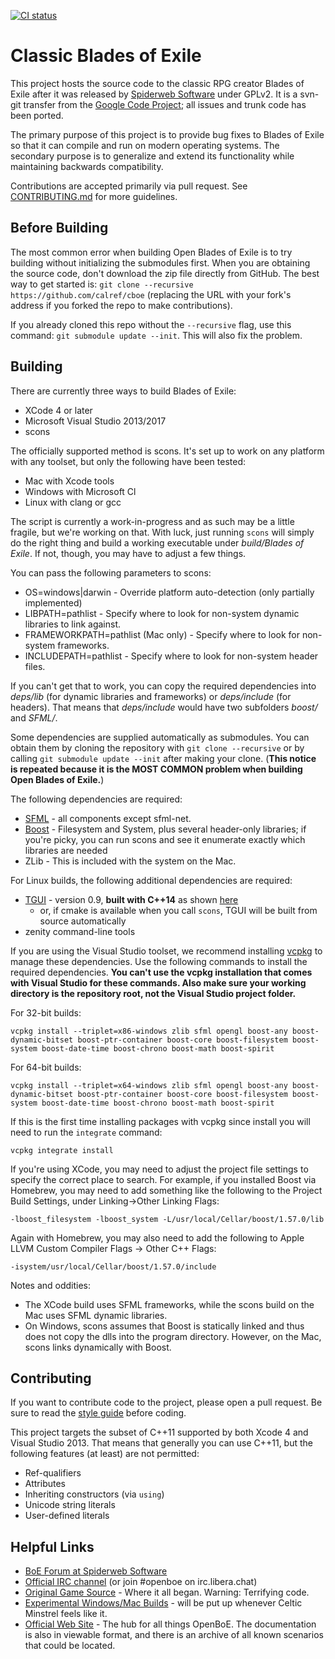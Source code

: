 [![CI status](https://github.com/calref/cboe/actions/workflows/ci.yml/badge.svg)](https://github.com/calref/cboe/actions/workflows/ci.yml)

Classic Blades of Exile
=======================

This project hosts the source code to the classic RPG creator Blades of
Exile after it was released
by [Spiderweb Software](http://www.spiderwebsoftware.com/) under GPLv2.
It is a svn-git transfer from the
[Google Code Project](http://code.google.com/p/openexile/); all issues
and trunk code has been ported.

The primary purpose of this project is to provide bug fixes to Blades of
Exile
so that it can compile and run on modern operating systems. The
secondary purpose is
to generalize and extend its functionality while maintaining backwards
compatibility.

Contributions are accepted primarily via pull request. See
[CONTRIBUTING.md](./CONTRIBUTING.md) for more guidelines.

Before Building
---------------

The most common error when building Open Blades of Exile is to try
building without initializing the submodules first. When you are obtaining
the source code, don't download the zip file directly from GitHub. The best way
to get started is: `git clone --recursive https://github.com/calref/cboe`
(replacing the URL with your fork's address if you forked the repo to make
contributions).

If you already cloned this repo without the `--recursive` flag, use this command:
`git submodule update --init`. This will also fix the problem.

Building
--------

There are currently three ways to build Blades of Exile:

- XCode 4 or later
- Microsoft Visual Studio 2013/2017
- scons

The officially supported method is scons. It's set up to work on any platform
with any toolset, but only the following have been tested:

- Mac with Xcode tools
- Windows with Microsoft Cl
- Linux with clang or gcc

The script is currently a work-in-progress and
as such may be a little fragile, but we're working on that.
With luck, just running `scons` will simply do the right thing and
build a working executable under _build/Blades of Exile_.
If not, though, you may have to adjust a few things.

You can pass the following parameters to scons:

- OS=windows|darwin - Override platform auto-detection (only partially implemented)
- LIBPATH=pathlist - Specify where to look for non-system dynamic libraries to link
  against.
- FRAMEWORKPATH=pathlist (Mac only) - Specify where to look for non-system frameworks.
- INCLUDEPATH=pathlist - Specify where to look for non-system header files.

If you can't get that to work, you can copy the required dependencies into _deps/lib_ (for
dynamic libraries and frameworks) or _deps/include_ (for headers). That means that
_deps/include_ would have two subfolders _boost/_ and _SFML/_.

Some dependencies are supplied automatically as submodules. You can obtain them by cloning
the repository with `git clone --recursive` or by calling `git submodule update --init`
after making your clone. (**This notice is repeated because it is the MOST COMMON problem
when building Open Blades of Exile.**)

The following dependencies are required:

- [SFML](http://www.sfml-dev.org/) - all components except sfml-net.
- [Boost](http://www.boost.org/) - Filesystem and System, plus several header-only
  libraries; if you're picky, you can run scons and see it enumerate exactly which
  libraries are needed
- ZLib - This is included with the system on the Mac.

For Linux builds, the following additional dependencies are required:
- [TGUI](https://tgui.eu/) - version 0.9, **built with C++14** as shown [here](./.github/workflows/scripts/linux/install-tgui.sh)
  - or, if cmake is available when you call `scons`, TGUI will be built from source automatically
- zenity command-line tools

If you are using the Visual Studio toolset, we recommend installing
[vcpkg](https://github.com/Microsoft/vcpkg) to manage these dependencies.
Use the following commands to install the required dependencies.
**You can't use the vcpkg installation that comes with Visual Studio for
these commands. Also make sure your working directory is the repository
root, not the Visual Studio project folder.**

For 32-bit builds:

    vcpkg install --triplet=x86-windows zlib sfml opengl boost-any boost-dynamic-bitset boost-ptr-container boost-core boost-filesystem boost-system boost-date-time boost-chrono boost-math boost-spirit

For 64-bit builds:

    vcpkg install --triplet=x64-windows zlib sfml opengl boost-any boost-dynamic-bitset boost-ptr-container boost-core boost-filesystem boost-system boost-date-time boost-chrono boost-math boost-spirit

If this is the first time installing packages with vcpkg since install you will need to run the `integrate` command:

    vcpkg integrate install

If you're using XCode, you may need to adjust the project file settings to specify the
correct place to search. For example, if you installed Boost via Homebrew, you may need to
add something like the following to the Project Build Settings, under Linking->Other
Linking Flags:

    -lboost_filesystem -lboost_system -L/usr/local/Cellar/boost/1.57.0/lib

Again with Homebrew, you may also need to add the following to Apple LLVM Custom
Compiler Flags -> Other C++ Flags:

    -isystem/usr/local/Cellar/boost/1.57.0/include

Notes and oddities:

- The XCode build uses SFML frameworks, while the scons build on the Mac uses
  SFML dynamic libraries.
- On Windows, scons assumes that Boost is statically linked and thus does not copy
  the dlls into the program directory. However, on the Mac, scons links dynamically with
  Boost.

Contributing
------------

If you want to contribute code to the project, please open a pull request.
Be sure to read the [style guide](StyleGuide.md) before coding.

This project targets the subset of C++11 supported by both Xcode 4 and Visual Studio 2013.
That means that generally you can use C++11, but the following features (at least) are not permitted:

* Ref-qualifiers
* Attributes
* Inheriting constructors (via `using`)
* Unicode string literals
* User-defined literals

Helpful Links
-------------
* [BoE Forum at Spiderweb Software](http://spiderwebforums.ipbhost.com/index.php?/forum/12-blades-of-exile/)
* [Official IRC channel](https://web.libera.chat/#openboe) (or join
#openboe on irc.libera.chat)
* [Original Game Source](http://www.spiderwebsoftware.com/blades/opensource.html) - Where
  it all began. Warning: Terrifying code.
* [Experimental Windows/Mac Builds](http://pentalithia.ca/oboe/?C=M;O=D) - will be put
  up whenever Celtic Minstrel feels like it.
* [Official Web Site](https://openboe.com/) - The hub for all things OpenBoE. The documentation is also in viewable format, and there is an archive of all known scenarios that could be located.
